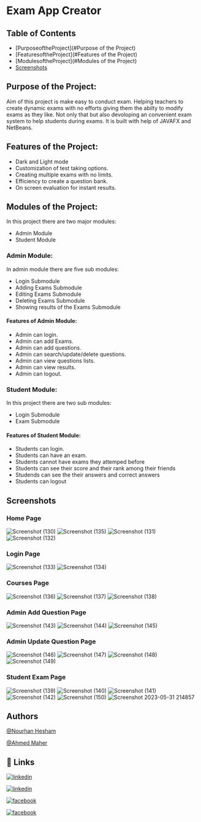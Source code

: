 # Exam App Creator

## Table of Contents

- [PurposeoftheProject](#Purpose of the Project)
- [FeaturesoftheProject](#Features of the Project)
- [ModulesoftheProject](#Modules of the Project)
- [Screenshots](#Screenshots)

## Purpose of the Project:
Aim of this project is make easy to conduct exam. Helping teachers to create dynamic exams with no efforts giving them the abilty to modify exams as they like.
Not only that but also devoloping an convenient exam system to help students during exams.
It is built with help of JAVAFX and NetBeans.
## Features of the Project:
- Dark and Light mode
- Customization of test taking options.
- Creating multiple exams with no limits.
- Efficiency to create a question bank.
- On screen evaluation for instant results.
## Modules of the Project:
In this project there are two major modules:
- Admin Module
- Student Module
### Admin Module:
In admin module there are five sub modules:
- Login Submodule
- Adding Exams Submodule
- Editing Exams Submodule
- Deleting Exams Submodule
- Showing results of the Exams Submodule
#### Features of Admin Module:
- Admin can login.
- Admin can add Exams.
- Admin can add questions.
- Admin can search/update/delete questions.
- Admin can view questions lists.
- Admin can view results.
- Admin can logout.
### Student Module:
In this project there are two sub modules:
- Login Submodule
- Exam Submodule

#### Features of Student Module:
- Students can login.
- Students can have an exam.
- Students cannot have exams they attemped before 
- Students can see their score and their rank among their friends
- Studends can see the their answers and correct answers 
- Students can logout

## Screenshots

### Home Page
![Screenshot (130)](https://github.com/nourhanHesham77/javaProject/assets/118073597/d15d9365-296e-4758-9cf7-07606d5ca807)
![Screenshot (135)](https://github.com/nourhanHesham77/javaProject/assets/118073597/7ef99505-3d1a-4a59-92a7-ca18c7f6cc4e)
![Screenshot (131)](https://github.com/nourhanHesham77/javaProject/assets/118073597/b32de1ce-d8a3-45d5-97a1-f28ef3be233b)
![Screenshot (132)](https://github.com/nourhanHesham77/javaProject/assets/118073597/6e6623c6-03df-4ea1-a100-e23d66389e14)




### Login Page
![Screenshot (133)](https://github.com/nourhanHesham77/javaProject/assets/118073597/ef11185c-bb10-47bd-91e6-56f0e0303295)
![Screenshot (134)](https://github.com/nourhanHesham77/javaProject/assets/118073597/4c3c556e-8081-4415-a9a1-88012720f8f3)


### Courses Page
![Screenshot (136)](https://github.com/nourhanHesham77/javaProject/assets/118073597/e0d7ef77-5cf5-4008-b1b6-2ff6f36b3816)
![Screenshot (137)](https://github.com/nourhanHesham77/javaProject/assets/118073597/6d419e61-6a37-461b-a03c-207b12b6d189)
![Screenshot (138)](https://github.com/nourhanHesham77/javaProject/assets/118073597/1e9993d3-2692-4805-bb99-05e026358c31)


### Admin Add Question Page
![Screenshot (143)](https://github.com/nourhanHesham77/javaProject/assets/118073597/5da16dd9-08cb-4745-b0e1-48dd898d5c2a)
![Screenshot (144)](https://github.com/nourhanHesham77/javaProject/assets/118073597/b7b703cd-c5ba-4a40-ae1d-bd39a87140e7)
![Screenshot (145)](https://github.com/nourhanHesham77/javaProject/assets/118073597/f4a62469-e171-4c49-8a6d-4fc21edd606c)

### Admin Update Question Page
![Screenshot (146)](https://github.com/nourhanHesham77/javaProject/assets/118073597/22fa0fe7-9258-4ce6-9c44-cb197be93534)
![Screenshot (147)](https://github.com/nourhanHesham77/javaProject/assets/118073597/8c14f243-34b4-42ba-92d7-478b42b584f0)
![Screenshot (148)](https://github.com/nourhanHesham77/javaProject/assets/118073597/205c9742-e087-447d-a074-ad8d89cc10b4)
![Screenshot (149)](https://github.com/nourhanHesham77/javaProject/assets/118073597/1986e44d-5dc3-4b48-a77b-7a0c2d9eb734)


### Student Exam Page
![Screenshot (139)](https://github.com/nourhanHesham77/javaProject/assets/118073597/6783da91-3dee-4a30-915c-175208c79a4c)
![Screenshot (140)](https://github.com/nourhanHesham77/javaProject/assets/118073597/cc71ec8a-2d3c-4a58-8540-5bbf8fd4f6ab)
![Screenshot (141)](https://github.com/nourhanHesham77/javaProject/assets/118073597/aadce9b0-e8c9-41bc-a81a-5d8e23301b3a)
![Screenshot (142)](https://github.com/nourhanHesham77/javaProject/assets/118073597/2b3cf835-be59-4755-af2e-ad05396a08d6)
![Screenshot (150)](https://github.com/nourhanHesham77/javaProject/assets/118073597/3e421bda-89f2-4978-ac2c-04b2184eaf5a)
![Screenshot 2023-05-31 214857](https://github.com/nourhanHesham77/javaProject/assets/118073597/bb4e9b39-87ce-446d-a57d-69a652fbc765)


## Authors
[@Nourhan Hesham](https://github.com/nourhanHesham77)

[@Ahmed Maher](https://github.com/AhmedMaherTohmay)




## 🔗 Links
[![linkedin](https://img.shields.io/badge/linkedin-0A66C2?style=for-the-badge&logo=linkedin&logoColor=white)]()

[![linkedin](https://img.shields.io/badge/linkedin-0A66C2?style=for-the-badge&logo=linkedin&logoColor=white)](https://www.linkedin.com/in/ahmed-maher-tohamy/)

[![facebook](https://img.shields.io/badge/facebook-0A66C2?style=for-the-badge&logo=facebook&logoColor=white)]()

[![facebook](https://img.shields.io/badge/facebook-0A66C2?style=for-the-badge&logo=facebook&logoColor=white)](https://www.facebook.com/profile.php?id=100003838881098)

